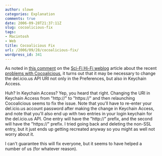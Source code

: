 ```yaml
---
author: slowe
categories: Explanation
comments: true
date: 2006-09-28T21:37:11Z
slug: cocoalicious-fix
tags:
- Macintosh
- Web
title: Cocoalicious Fix
url: /2006/09/28/cocoalicious-fix/
wordpress_id: 341
---
```


As noted in [this comment](http://weblog.scifihifi.com/2006/08/12/delicious-api-url-switch/#comment-15131) on the [Sci-Fi Hi-Fi weblog](http://weblog.scifihifi.com/) article about the recent [problems with Cocoalicious](http://weblog.scifihifi.com/2006/08/12/delicious-api-url-switch/), it turns out that it may be necessary to change the del.icio.us API URI not only in the Preferences, but also in Keychain Access.

Huh? In Keychain Access? Yep, you heard that right. Changing the URI in Keychain Access from "http://" to "https://" and then relaunching Cocoalicious seems to fix the issue. Note that you'll have to re-enter your del.icio.us account password after making the change in Keychain Access, and note that you'll also end up with two entries in your login keychain for the del.icio.us API. One entry will have the "http://" prefix, and the second will have the "https://" prefix. I tried going back and deleting the non-SSL entry, but it just ends up getting recreated anyway so you might as well not worry about it.

I can't guarantee this will fix everyone, but it seems to have helped a number of us (for whatever reason).
